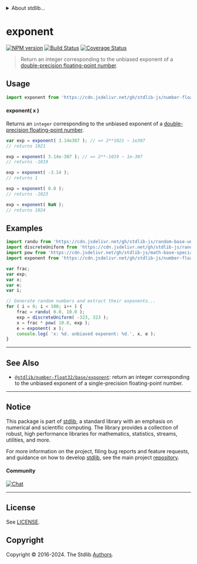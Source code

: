 <!--

@license Apache-2.0

Copyright (c) 2018 The Stdlib Authors.

Licensed under the Apache License, Version 2.0 (the "License");
you may not use this file except in compliance with the License.
You may obtain a copy of the License at

   http://www.apache.org/licenses/LICENSE-2.0

Unless required by applicable law or agreed to in writing, software
distributed under the License is distributed on an "AS IS" BASIS,
WITHOUT WARRANTIES OR CONDITIONS OF ANY KIND, either express or implied.
See the License for the specific language governing permissions and
limitations under the License.

-->


<details>
  <summary>
    About stdlib...
  </summary>
  <p>We believe in a future in which the web is a preferred environment for numerical computation. To help realize this future, we've built stdlib. stdlib is a standard library, with an emphasis on numerical and scientific computation, written in JavaScript (and C) for execution in browsers and in Node.js.</p>
  <p>The library is fully decomposable, being architected in such a way that you can swap out and mix and match APIs and functionality to cater to your exact preferences and use cases.</p>
  <p>When you use stdlib, you can be absolutely certain that you are using the most thorough, rigorous, well-written, studied, documented, tested, measured, and high-quality code out there.</p>
  <p>To join us in bringing numerical computing to the web, get started by checking us out on <a href="https://github.com/stdlib-js/stdlib">GitHub</a>, and please consider <a href="https://opencollective.com/stdlib">financially supporting stdlib</a>. We greatly appreciate your continued support!</p>
</details>

# exponent

[![NPM version][npm-image]][npm-url] [![Build Status][test-image]][test-url] [![Coverage Status][coverage-image]][coverage-url] <!-- [![dependencies][dependencies-image]][dependencies-url] -->

> Return an integer corresponding to the unbiased exponent of a [double-precision floating-point number][ieee754].



<section class="usage">

## Usage

```javascript
import exponent from 'https://cdn.jsdelivr.net/gh/stdlib-js/number-float64-base-exponent@deno/mod.js';
```

#### exponent( x )

Returns an `integer` corresponding to the unbiased exponent of a [double-precision floating-point number][ieee754].

```javascript
var exp = exponent( 3.14e307 ); // => 2**1021 ~ 1e307
// returns 1021

exp = exponent( 3.14e-307 ); // => 2**-1019 ~ 1e-307
// returns -1019

exp = exponent( -3.14 );
// returns 1

exp = exponent( 0.0 );
// returns -1023

exp = exponent( NaN );
// returns 1024
```

</section>

<!-- /.usage -->

<section class="examples">

## Examples

<!-- eslint no-undef: "error" -->

```javascript
import randu from 'https://cdn.jsdelivr.net/gh/stdlib-js/random-base-uniform@deno/mod.js';
import discreteUniform from 'https://cdn.jsdelivr.net/gh/stdlib-js/random-base-discrete-uniform@deno/mod.js';
import pow from 'https://cdn.jsdelivr.net/gh/stdlib-js/math-base-special-pow@deno/mod.js';
import exponent from 'https://cdn.jsdelivr.net/gh/stdlib-js/number-float64-base-exponent@deno/mod.js';

var frac;
var exp;
var x;
var e;
var i;

// Generate random numbers and extract their exponents...
for ( i = 0; i < 100; i++ ) {
    frac = randu( 0.0, 10.0 );
    exp = discreteUniform( -323, 323 );
    x = frac * pow( 10.0, exp );
    e = exponent( x );
    console.log( 'x: %d. unbiased exponent: %d.', x, e );
}
```

</section>

<!-- /.examples -->

<!-- C interface documentation. -->



<!-- Section for related `stdlib` packages. Do not manually edit this section, as it is automatically populated. -->

<section class="related">

* * *

## See Also

-   <span class="package-name">[`@stdlib/number-float32/base/exponent`][@stdlib/number/float32/base/exponent]</span><span class="delimiter">: </span><span class="description">return an integer corresponding to the unbiased exponent of a single-precision floating-point number.</span>

</section>

<!-- /.related -->

<!-- Section for all links. Make sure to keep an empty line after the `section` element and another before the `/section` close. -->


<section class="main-repo" >

* * *

## Notice

This package is part of [stdlib][stdlib], a standard library with an emphasis on numerical and scientific computing. The library provides a collection of robust, high performance libraries for mathematics, statistics, streams, utilities, and more.

For more information on the project, filing bug reports and feature requests, and guidance on how to develop [stdlib][stdlib], see the main project [repository][stdlib].

#### Community

[![Chat][chat-image]][chat-url]

---

## License

See [LICENSE][stdlib-license].


## Copyright

Copyright &copy; 2016-2024. The Stdlib [Authors][stdlib-authors].

</section>

<!-- /.stdlib -->

<!-- Section for all links. Make sure to keep an empty line after the `section` element and another before the `/section` close. -->

<section class="links">

[npm-image]: http://img.shields.io/npm/v/@stdlib/number-float64-base-exponent.svg
[npm-url]: https://npmjs.org/package/@stdlib/number-float64-base-exponent

[test-image]: https://github.com/stdlib-js/number-float64-base-exponent/actions/workflows/test.yml/badge.svg?branch=v0.2.2
[test-url]: https://github.com/stdlib-js/number-float64-base-exponent/actions/workflows/test.yml?query=branch:v0.2.2

[coverage-image]: https://img.shields.io/codecov/c/github/stdlib-js/number-float64-base-exponent/main.svg
[coverage-url]: https://codecov.io/github/stdlib-js/number-float64-base-exponent?branch=main

<!--

[dependencies-image]: https://img.shields.io/david/stdlib-js/number-float64-base-exponent.svg
[dependencies-url]: https://david-dm.org/stdlib-js/number-float64-base-exponent/main

-->

[chat-image]: https://img.shields.io/gitter/room/stdlib-js/stdlib.svg
[chat-url]: https://app.gitter.im/#/room/#stdlib-js_stdlib:gitter.im

[stdlib]: https://github.com/stdlib-js/stdlib

[stdlib-authors]: https://github.com/stdlib-js/stdlib/graphs/contributors

[umd]: https://github.com/umdjs/umd
[es-module]: https://developer.mozilla.org/en-US/docs/Web/JavaScript/Guide/Modules

[deno-url]: https://github.com/stdlib-js/number-float64-base-exponent/tree/deno
[deno-readme]: https://github.com/stdlib-js/number-float64-base-exponent/blob/deno/README.md
[umd-url]: https://github.com/stdlib-js/number-float64-base-exponent/tree/umd
[umd-readme]: https://github.com/stdlib-js/number-float64-base-exponent/blob/umd/README.md
[esm-url]: https://github.com/stdlib-js/number-float64-base-exponent/tree/esm
[esm-readme]: https://github.com/stdlib-js/number-float64-base-exponent/blob/esm/README.md
[branches-url]: https://github.com/stdlib-js/number-float64-base-exponent/blob/main/branches.md

[stdlib-license]: https://raw.githubusercontent.com/stdlib-js/number-float64-base-exponent/main/LICENSE

[ieee754]: https://en.wikipedia.org/wiki/IEEE_754-1985

<!-- <related-links> -->

[@stdlib/number/float32/base/exponent]: https://github.com/stdlib-js/number-float32-base-exponent/tree/deno

<!-- </related-links> -->

</section>

<!-- /.links -->
